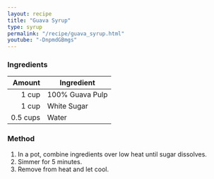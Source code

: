 ```yaml
---
layout: recipe
title: "Guava Syrup"
type: syrup
permalink: "/recipe/guava_syrup.html"
youtube: "-DnpmdGBmgs"
---
```


### Ingredients

| Amount   | Ingredient               |
| -------: | ------------------ |
|    1 cup | 100% Guava Pulp        |
|    1 cup | White Sugar          |
| 0.5 cups | Water |

### Method

1. In a pot, combine ingredients over low heat until sugar dissolves. 
2. Simmer for 5 minutes. 
3. Remove from heat and let cool.
